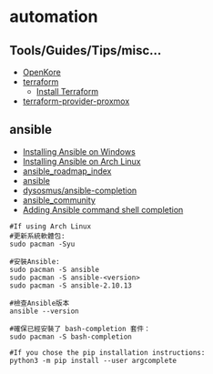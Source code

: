 # automation

## Tools/Guides/Tips/misc...

* [OpenKore](https://github.com/OpenKore/openkore)
* [terraform](https://www.terraform.io/)
    * [Install Terraform](https://developer.hashicorp.com/terraform/downloads)
* [terraform-provider-proxmox](https://github.com/Telmate/terraform-provider-proxmox)

## ansible

* [Installing Ansible on Windows](https://docs.ansible.com/ansible/latest/installation_guide/installation_distros.html#installing-ansible-on-windows)
* [Installing Ansible on Arch Linux](https://wiki.archlinux.org/title/Ansible#Installation)
* [ansible_roadmap_index](https://docs.ansible.com/ansible/latest/roadmap/ansible_roadmap_index.html)
* [ansible](https://github.com/ansible/ansible)
* [dysosmus/ansible-completion](https://github.com/dysosmus/ansible-completion)
* [ansible_community](https://docs.ansible.com/ansible_community.html)
* [Adding Ansible command shell completion](https://docs.ansible.com/ansible/latest/installation_guide/intro_installation.html#adding-ansible-command-shell-completion)

```shell
#If using Arch Linux
#更新系統軟體包:
sudo pacman -Syu

#安裝Ansible:
sudo pacman -S ansible
sudo pacman -S ansible-<version>
sudo pacman -S ansible-2.10.13

#檢查Ansible版本
ansible --version

#確保已經安裝了 bash-completion 套件：
sudo pacman -S bash-completion

#If you chose the pip installation instructions:
python3 -m pip install --user argcomplete
```